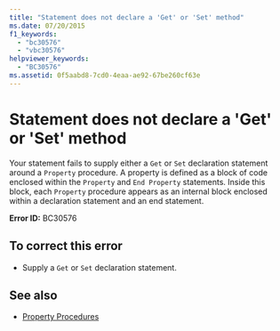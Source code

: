 ```yaml
---
title: "Statement does not declare a 'Get' or 'Set' method"
ms.date: 07/20/2015
f1_keywords: 
  - "bc30576"
  - "vbc30576"
helpviewer_keywords: 
  - "BC30576"
ms.assetid: 0f5aabd8-7cd0-4eaa-ae92-67be260cf63e
---
```

# Statement does not declare a 'Get' or 'Set' method
Your statement fails to supply either a `Get` or `Set` declaration statement around a `Property` procedure. A property is defined as a block of code enclosed within the `Property` and `End Property` statements. Inside this block, each `Property` procedure appears as an internal block enclosed within a declaration statement and an end statement.  
  
 **Error ID:** BC30576  
  
## To correct this error  
  
- Supply a `Get` or `Set` declaration statement.  
  
## See also

- [Property Procedures](../programming-guide/language-features/procedures/property-procedures.md)
